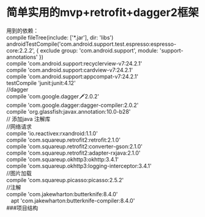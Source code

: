 # 简单实用的mvp+retrofit+dagger2框架<br>   
  用到的依赖：<br>
    compile fileTree(include: ['*.jar'], dir: 'libs')<br>
    androidTestCompile('com.android.support.test.espresso:espresso-core:2.2.2', {
        exclude group: 'com.android.support', module: 'support-annotations'
    })<br>
    compile 'com.android.support:recyclerview-v7:24.2.1'<br>
    compile 'com.android.support:cardview-v7:24.2.1'<br>
    compile 'com.android.support:appcompat-v7:24.2.1'<br>
    testCompile 'junit:junit:4.12'<br>
    //dagger<br>
    compile 'com.google.dagger:dagger:2.0.2'<br>
    compile 'com.google.dagger:dagger-compiler:2.0.2'<br>
    compile 'org.glassfish:javax.annotation:10.0-b28'<br>
    // 添加java 注解库<br>
    //网络请求<br>
    compile 'io.reactivex:rxandroid:1.1.0'<br>
    compile 'com.squareup.retrofit2:retrofit:2.1.0'<br>
    compile 'com.squareup.retrofit2:converter-gson:2.1.0'<br>
    compile 'com.squareup.retrofit2:adapter-rxjava:2.1.0'<br>
    compile 'com.squareup.okhttp3:okhttp:3.4.1'<br>
    compile 'com.squareup.okhttp3:logging-interceptor:3.4.1'<br>
    //图片加载<br>
    compile 'com.squareup.picasso:picasso:2.5.2'<br>
    //注解<br>
    compile 'com.jakewharton:butterknife:8.4.0'<br>
    apt 'com.jakewharton:butterknife-compiler:8.4.0'<br>
###项目结构<br>
